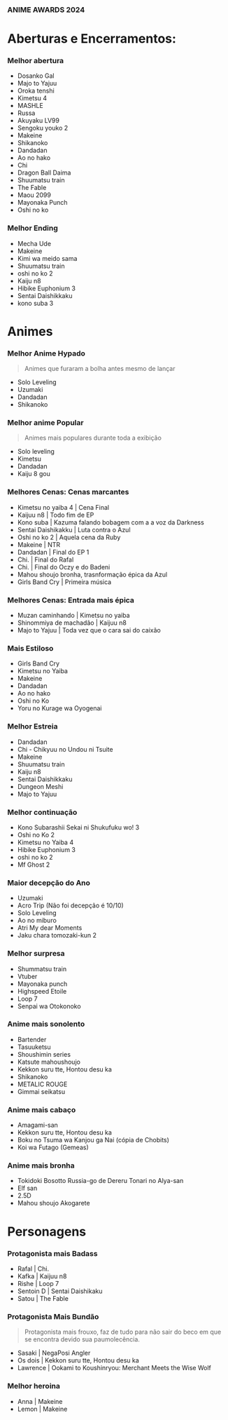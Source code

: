 ### ANIME AWARDS 2024

# Aberturas e Encerramentos:
### Melhor abertura
- Dosanko Gal
- Majo to Yajuu
- Oroka tenshi
- Kimetsu 4
- MASHLE
- Russa
- Akuyaku LV99
- Sengoku youko 2
- Makeine
- Shikanoko
- Dandadan
- Ao no hako
- Chi
- Dragon Ball Daima
- Shuumatsu train
- The Fable
- Maou 2099
- Mayonaka Punch
- Oshi no ko

### Melhor Ending
- Mecha Ude
- Makeine
- Kimi wa meido sama
- Shuumatsu train
- oshi no ko 2
- Kaiju n8
- Hibike Euphonium 3
- Sentai Daishikkaku
- kono suba 3

# Animes
### Melhor Anime Hypado
> Animes que furaram a bolha antes mesmo de lançar
- Solo Leveling
- Uzumaki
- Dandadan
- Shikanoko

### Melhor anime Popular
> Animes mais populares durante toda a exibição
- Solo leveling
- Kimetsu
- Dandadan
- Kaiju 8 gou

### Melhores Cenas: Cenas marcantes
- Kimetsu no yaiba 4 | Cena Final
- Kaijuu n8 | Todo fim de EP
- Kono suba | Kazuma falando bobagem com a a voz da Darkness
- Sentai Daishikakku | Luta contra o Azul
- Oshi no ko 2 | Aquela cena da Ruby
- Makeine | NTR
- Dandadan | Final do EP 1
- Chi. | Final do Rafal
- Chi. | Final do Oczy e do Badeni
- Mahou shoujo bronha, trasnformação épica da Azul
- Girls Band Cry | Primeira música

### Melhores Cenas: Entrada mais épica
- Muzan caminhando | Kimetsu no yaiba
- Shinommiya de machadão | Kaijuu n8
- Majo to Yajuu | Toda vez que o cara sai do caixão

### Mais Estiloso
- Girls Band Cry
- Kimetsu no Yaiba
- Makeine
- Dandadan
- Ao no hako
- Oshi no Ko
- Yoru no Kurage wa Oyogenai


### Melhor Estreia
- Dandadan
- Chi - Chikyuu no Undou ni Tsuite
- Makeine
- Shuumatsu train
- Kaiju n8
- Sentai Daishikkaku
- Dungeon Meshi
- Majo to Yajuu

### Melhor continuação
- Kono Subarashii Sekai ni Shukufuku wo! 3
- Oshi no Ko 2
- Kimetsu no Yaiba 4
- Hibike Euphonium 3
- oshi no ko 2
- Mf Ghost 2

### Maior decepção do Ano
- Uzumaki
- Acro Trip (Não foi decepção é 10/10)
- Solo Leveling
- Ao no miburo
- Atri My dear Moments
- Jaku chara tomozaki-kun 2

### Melhor surpresa
- Shummatsu train
- Vtuber
- Mayonaka punch
- Highspeed Etoile
- Loop 7
- Senpai wa Otokonoko


### Anime mais sonolento
- Bartender
- Tasuuketsu
- Shoushimin series
- Katsute mahoushoujo
- Kekkon suru tte, Hontou desu ka
- Shikanoko
- METALIC ROUGE
- Gimmai seikatsu

### Anime mais cabaço
- Amagami-san
- Kekkon suru tte, Hontou desu ka
- Boku no Tsuma wa Kanjou ga Nai (cópia de Chobits)
- Koi wa Futago (Gemeas)

### Anime mais bronha
- Tokidoki Bosotto Russia-go de Dereru Tonari no Alya-san
- Elf san
- 2.5D
- Mahou shoujo Akogarete

# Personagens
### Protagonista mais Badass
- Rafal | Chi.
- Kafka | Kaijuu n8
- Rishe | Loop 7
- Sentoin D | Sentai Daishikaku
- Satou | The Fable

### Protagonista Mais Bundão
> Protagonista mais frouxo, faz de tudo para não sair do beco em que se encontra devido sua paumolecência.
- Sasaki | NegaPosi Angler
- Os dois | Kekkon suru tte, Hontou desu ka
- Lawrence | Ookami to Koushinryou: Merchant Meets the Wise Wolf

### Melhor heroina
- Anna | Makeine
- Lemon | Makeine
